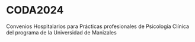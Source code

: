 # CODA2024
Convenios Hospitalarios para Prácticas profesionales de Psicología Clínica del programa de la Universidad de Manizales 
